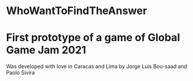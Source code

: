 # WhoWantToFindTheAnswer

# First prototype of a game of Global Game Jam 2021

Was developed with love in Caracas and Lima by Jorge Luis Bou-saad and Paolo Sivira
